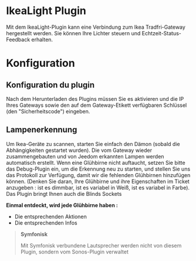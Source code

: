 # IkeaLight Plugin

Mit dem IkeaLight-Plugin kann eine Verbindung zum Ikea Tradfri-Gateway hergestellt werden. Sie können Ihre Lichter steuern und Echtzeit-Status-Feedback erhalten.

# Konfiguration

## Konfiguration du plugin

Nach dem Herunterladen des Plugins müssen Sie es aktivieren und die IP Ihres Gateways sowie den auf dem Gateway-Etikett verfügbaren Schlüssel (den "Sicherheitscode") eingeben.

## Lampenerkennung

Um Ikea-Geräte zu scannen, starten Sie einfach den Dämon (sobald die Abhängigkeiten gestartet wurden). Die vom Gateway wieder zusammengebauten und von Jeedom erkannten Lampen werden automatisch erstellt. Wenn eine Glühbirne nicht auftaucht, setzen Sie bitte das Debug-Plugin ein, um die Erkennung neu zu starten, und stellen Sie uns das Protokoll zur Verfügung, damit wir die fehlenden Glühbirnen hinzufügen können. (Denken Sie daran, Ihre Glühbirne und ihre Eigenschaften im Ticket anzugeben : ist es dimmbar, ist es variabel in Weiß, ist es variabel in Farbe). Das Plugin bringt Ihnen auch die Blinds Sockets

**Einmal entdeckt, wird jede Glühbirne haben :**

-   Die entsprechenden Aktionen
-   Die entsprechenden Infos

>**Symfonisk**
>
>Mit Symfonisk verbundene Lautsprecher werden nicht von diesem Plugin, sondern vom Sonos-Plugin verwaltet
